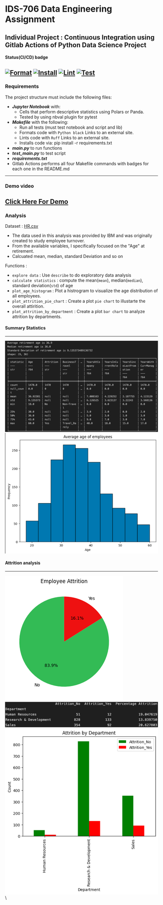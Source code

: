 # IDS-706 Data Engineering Assignment
## Individual Project : Continuous Integration using Gitlab Actions of Python Data Science Project

#### Status(CI/CD) badge
[![Format](https://github.com/nogibjj/INDV_PJT_1_Continuous-Integration/actions/workflows/format.yml/badge.svg)](https://github.com/nogibjj/INDV_PJT_1_Continuous-Integration/actions/workflows/format.yml)
[![Install](https://github.com/nogibjj/INDV_PJT_1_Continuous-Integration/actions/workflows/install.yml/badge.svg)](https://github.com/nogibjj/INDV_PJT_1_Continuous-Integration/actions/workflows/install.yml)
[![Lint](https://github.com/nogibjj/INDV_PJT_1_Continuous-Integration/actions/workflows/lint.yml/badge.svg)](https://github.com/nogibjj/INDV_PJT_1_Continuous-Integration/actions/workflows/lint.yml)
[![Test](https://github.com/nogibjj/INDV_PJT_1_Continuous-Integration/actions/workflows/test.yml/badge.svg)](https://github.com/nogibjj/INDV_PJT_1_Continuous-Integration/actions/workflows/test.yml)
------
### Requirements
The project structure must include the following files:

* ***Jupyter Notebook*** with:
    - Cells that perform descriptive statistics using Polars or Panda.
    - Tested by using nbval plugin for pytest
* ***Makefile*** with the following:
    - Run all tests (must test notebook and script and lib)
    - Formats code with `Python black` Links to an external site.
    - Lints code with `Ruff` Links to an external site.
    - Installs code via: pip install -r requirements.txt
* ***main.py*** to run functions 
* ***test_main.py*** to test script
* ***requirements.txt***
* Gitlab Actions performs all four Makefile commands with badges for each one in the README.md
---------
### Demo video
[Click Here For Demo](https://www.youtube.com/watch?v=6nCP6vfzQdU)
--------------
### Analysis
Dataset : [HR.csv](HR.csv) 
 - The data used in this analysis was provided by IBM and was originally created to study employee turnover.
 - From the available variables, I specifically focused on the "Age" at retirement.
 - Calcuated mean, median, standard Deviation and so on 

Functions :
- `explore data` : Use `describe` to do exploratory data analysis 
- `calculate statistics` : compute the mean(`mean`), median(`median`), standard deviation(`std`) of age
- `plot_age_histogram` : Plot a histrogram to visualize the age distribution of all employees. 
- `plot_attrition_pie_chart` : Create a plot `pie chart` to illustarte the overall attirition. 
- `plot_attrition_by_department` : Create a plot `bar chart` to analyze attrition by departments.

#### Summary Statistics
-----------
![Exploratory data analysis_1](Summary_Stat.png)
![Exploratory data analysis_2](Summary_age.png)

#### Attrition analysis
-----------
![data analysis_2](Attrition_pie.png)
![data analysis_0](Attrition_dpart_summary.png)\
![data analysis_1](Attrition_dprt.png)\